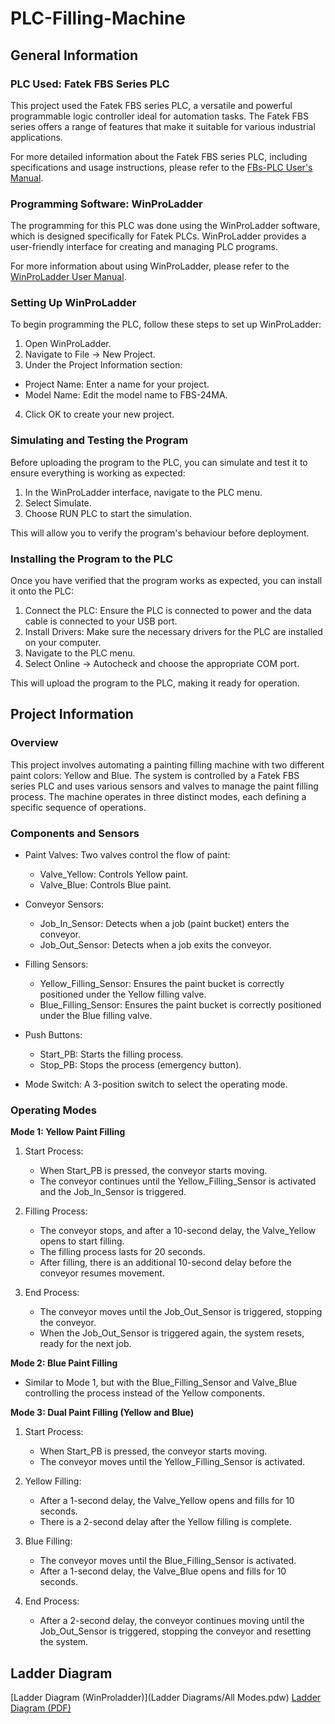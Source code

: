 # PLC-Filling-Machine


## General Information

### PLC Used: Fatek FBS Series PLC

This project used the Fatek FBS series PLC, a versatile and powerful programmable logic controller ideal for automation tasks. The Fatek FBS series offers a range of features that make it suitable for various industrial applications.

For more detailed information about the Fatek FBS series PLC, including specifications and usage instructions, please refer to the [FBs-PLC User's Manual](https://www.fatek.com/en/download.php?act=list&cid=58).

### Programming Software: WinProLadder

The programming for this PLC was done using the WinProLadder software, which is designed specifically for Fatek PLCs. WinProLadder provides a user-friendly interface for creating and managing PLC programs.

For more information about using WinProLadder, please refer to the [WinProLadder User Manual](https://www.fatek.com/en/download.php?act=list&cid=141).

### Setting Up WinProLadder

To begin programming the PLC, follow these steps to set up WinProLadder:

1. Open WinProLadder.
2. Navigate to File → New Project.
3. Under the Project Information section:
  - Project Name: Enter a name for your project.
  - Model Name: Edit the model name to FBS-24MA.
4. Click OK to create your new project.

### Simulating and Testing the Program

Before uploading the program to the PLC, you can simulate and test it to ensure everything is working as expected:

1. In the WinProLadder interface, navigate to the PLC menu.
2. Select Simulate.
3. Choose RUN PLC to start the simulation.
   
This will allow you to verify the program's behaviour before deployment.

### Installing the Program to the PLC

Once you have verified that the program works as expected, you can install it onto the PLC:

1. Connect the PLC: Ensure the PLC is connected to power and the data cable is connected to your USB port.
2. Install Drivers: Make sure the necessary drivers for the PLC are installed on your computer.
3. Navigate to the PLC menu.
4. Select Online → Autocheck and choose the appropriate COM port.
   
This will upload the program to the PLC, making it ready for operation.



## Project Information

### Overview

This project involves automating a painting filling machine with two different paint colors: Yellow and Blue. The system is controlled by a Fatek FBS series PLC and uses various sensors and valves to manage the paint filling process. The machine operates in three distinct modes, each defining a specific sequence of operations.

### Components and Sensors

- Paint Valves: Two valves control the flow of paint:
    - Valve_Yellow: Controls Yellow paint.
    - Valve_Blue: Controls Blue paint.
      
- Conveyor Sensors:
    - Job_In_Sensor: Detects when a job (paint bucket) enters the conveyor.
    - Job_Out_Sensor: Detects when a job exits the conveyor.
      
- Filling Sensors:
    - Yellow_Filling_Sensor: Ensures the paint bucket is correctly positioned under the Yellow         filling valve.
    - Blue_Filling_Sensor: Ensures the paint bucket is correctly positioned under the Blue              filling valve.
      
- Push Buttons:
    - Start_PB: Starts the filling process.
    - Stop_PB: Stops the process (emergency button).
      
- Mode Switch: A 3-position switch to select the operating mode.

### Operating Modes

**Mode 1: Yellow Paint Filling**

1. Start Process:
    - When Start_PB is pressed, the conveyor starts moving.
    - The conveyor continues until the Yellow_Filling_Sensor is activated and the                    Job_In_Sensor is triggered.

2. Filling Process:
    - The conveyor stops, and after a 10-second delay, the Valve_Yellow opens to start filling.
    - The filling process lasts for 20 seconds.
    - After filling, there is an additional 10-second delay before the conveyor resumes              movement.
      
3. End Process:
    - The conveyor moves until the Job_Out_Sensor is triggered, stopping the conveyor.
    - When the Job_Out_Sensor is triggered again, the system resets, ready for the next job.

**Mode 2: Blue Paint Filling**

- Similar to Mode 1, but with the Blue_Filling_Sensor and Valve_Blue controlling the process instead of the Yellow components.
  
**Mode 3: Dual Paint Filling (Yellow and Blue)**

1. Start Process:
    - When Start_PB is pressed, the conveyor starts moving.
    - The conveyor moves until the Yellow_Filling_Sensor is activated.

2. Yellow Filling:
    - After a 1-second delay, the Valve_Yellow opens and fills for 10 seconds.
    - There is a 2-second delay after the Yellow filling is complete.

3. Blue Filling:
    - The conveyor moves until the Blue_Filling_Sensor is activated.
    - After a 1-second delay, the Valve_Blue opens and fills for 10 seconds.
      
4. End Process:

    - After a 2-second delay, the conveyor continues moving until the Job_Out_Sensor is              triggered, stopping the conveyor and resetting the system.

## Ladder Diagram

[Ladder Diagram (WinProladder)](Ladder Diagrams/All Modes.pdw)
[Ladder Diagram (PDF)](Screenshot/ladder-diagram.pdf)


